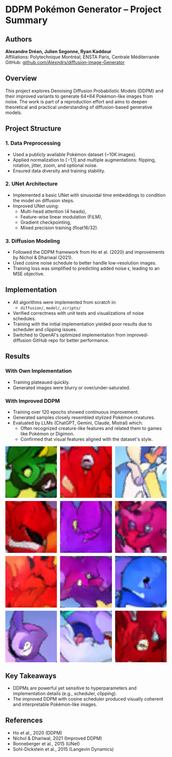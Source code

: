 # DDPM Pokémon Generator – Project Summary

## Authors

**Alexandre Dréan, Julien Segonne, Ryan Kaddour**  
Affiliations: Polytechnique Montréal, ENSTA Paris, Centrale Méditerranée  
GitHub: [github.com/Alexndrs/diffusion-image-Generator](https://github.com/Alexndrs/diffusion-image-Generator)

## Overview

This project explores Denoising Diffusion Probabilistic Models (DDPM) and their improved variants to generate 64×64 Pokémon-like images from noise. The work is part of a reproduction effort and aims to deepen theoretical and practical understanding of diffusion-based generative models.

## Project Structure

### 1. Data Preprocessing

- Used a publicly available Pokémon dataset (~10K images).
- Applied normalization to [−1,1] and multiple augmentations: flipping, rotation, jitter, zoom, and optional noise.
- Ensured data diversity and training stability.

### 2. UNet Architecture

- Implemented a basic UNet with sinusoidal time embeddings to condition the model on diffusion steps.
- Improved UNet using:
  - Multi-head attention (4 heads),
  - Feature-wise linear modulation (FiLM),
  - Gradient checkpointing,
  - Mixed precision training (float16/32).

### 3. Diffusion Modeling

- Followed the DDPM framework from Ho et al. (2020) and improvements by Nichol & Dhariwal (2021).
- Used cosine noise schedule to better handle low-resolution images.
- Training loss was simplified to predicting added noise ϵ, leading to an MSE objective.

## Implementation

- All algorithms were implemented from scratch in:
  - `diffusion/`, `model/`, `scripts/`
- Verified correctness with unit tests and visualizations of noise schedules.
- Training with the initial implementation yielded poor results due to scheduler and clipping issues.
- Switched to OpenAI's optimized implementation from improved-diffusion GitHub repo for better performance.

## Results

### With Own Implementation

- Training plateaued quickly.
- Generated images were blurry or over/under-saturated.

### With Improved DDPM

- Training over 120 epochs showed continuous improvement.
- Generated samples closely resembled stylized Pokémon creatures.
- Evaluated by LLMs (ChatGPT, Gemini, Claude, Mistral) which:
  - Often recognized creature-like features and related them to games like Pokémon or Digimon.
  - Confirmed that visual features aligned with the dataset's style.


<div style="display: grid; grid-template-columns: repeat(3, 1fr); gap: 10px;">
    <img src="Final results/1.png" width="100%">
    <img src="Final results/2.png" width="100%">
    <img src="Final results/3.png" width="100%">
    <img src="Final results/4.png" width="100%">
    <img src="Final results/5.png" width="100%">
    <img src="Final results/6.png" width="100%">
    <img src="Final results/7.png" width="100%">
    <img src="Final results/8.png" width="100%">
    <img src="Final results/9.png" width="100%">
    <img src="Final results/10.png" width="100%">
    <img src="Final results/11.png" width="100%">
    <img src="Final results/12.png" width="100%">
</div>

## Key Takeaways

- DDPMs are powerful yet sensitive to hyperparameters and implementation details (e.g., scheduler, clipping).
- The improved DDPM with cosine scheduler produced visually coherent and interpretable Pokémon-like images.

## References

- Ho et al., 2020 (DDPM)
- Nichol & Dhariwal, 2021 (Improved DDPM)
- Ronneberger et al., 2015 (UNet)
- Sohl-Dickstein et al., 2015 (Langevin Dynamics)
